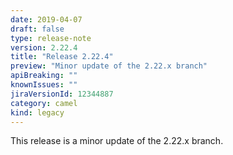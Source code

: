 ```yaml
---
date: 2019-04-07
draft: false 
type: release-note
version: 2.22.4
title: "Release 2.22.4"
preview: "Minor update of the 2.22.x branch"
apiBreaking: ""
knownIssues: ""
jiraVersionId: 12344887
category: camel
kind: legacy
---
```


This release is a minor update of the 2.22.x branch.
